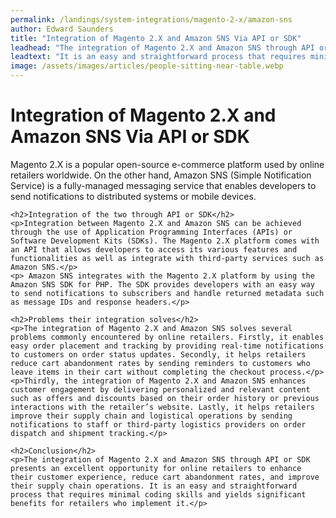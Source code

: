 ```yaml
---
permalink: /landings/system-integrations/magento-2-x/amazon-sns
author: Edward Saunders
title: "Integration of Magento 2.X and Amazon SNS Via API or SDK"
leadhead: "The integration of Magento 2.X and Amazon SNS through API or SDK presents an excellent opportunity for online retailers to enhance their customer experience, reduce cart abandonment rates, and improve their supply chain operations"
leadtext: "It is an easy and straightforward process that requires minimal coding skills and yields significant benefits for retailers who implement it."
image: /assets/images/articles/people-sitting-near-table.webp
---
```

<div class="arttext">	<h1>Integration of Magento 2.X and Amazon SNS Via API or SDK</h1>
	<p>Magento 2.X is a popular open-source e-commerce platform used by online retailers worldwide. On the other hand, Amazon SNS (Simple Notification Service) is a fully-managed messaging service that enables developers to send notifications to distributed systems or mobile devices. </p>
	
	<h2>Integration of the two through API or SDK</h2>
	<p>Integration between Magento 2.X and Amazon SNS can be achieved through the use of Application Programming Interfaces (APIs) or Software Development Kits (SDKs). The Magento 2.X platform comes with an API that allows developers to access its various features and functionalities as well as integrate with third-party services such as Amazon SNS.</p>
	<p> Amazon SNS integrates with the Magento 2.X platform by using the Amazon SNS SDK for PHP. The SDK provides developers with an easy way to send notifications to subscribers and handle returned metadata such as message IDs and response headers.</p>
	
	<h2>Problems their integration solves</h2>
	<p>The integration of Magento 2.X and Amazon SNS solves several problems commonly encountered by online retailers. Firstly, it enables easy order placement and tracking by providing real-time notifications to customers on order status updates. Secondly, it helps retailers reduce cart abandonment rates by sending reminders to customers who leave items in their cart without completing the checkout process.</p>
	<p>Thirdly, the integration of Magento 2.X and Amazon SNS enhances customer engagement by delivering personalized and relevant content such as offers and discounts based on their order history or previous interactions with the retailer’s website. Lastly, it helps retailers improve their supply chain and logistical operations by sending notifications to staff or third-party logistics providers on order dispatch and shipment tracking.</p>

	<h2>Conclusion</h2>
	<p>The integration of Magento 2.X and Amazon SNS through API or SDK presents an excellent opportunity for online retailers to enhance their customer experience, reduce cart abandonment rates, and improve their supply chain operations. It is an easy and straightforward process that requires minimal coding skills and yields significant benefits for retailers who implement it.</p>
</div>